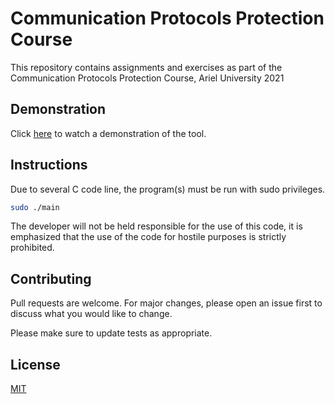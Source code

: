 # Communication Protocols Protection Course

This repository contains assignments and exercises as part of the Communication Protocols Protection Course, Ariel University 2021

## Demonstration

Click [here](https://youtu.be/bQ68r9WvhF8) to watch a demonstration of the tool.


## Instructions

Due to several C code line, the program(s) must be run with sudo privileges.

```bash
sudo ./main
```

The developer will not be held responsible for the use of this code, it is emphasized that the use of the code for hostile purposes is strictly prohibited.

## Contributing
Pull requests are welcome. For major changes, please open an issue first to discuss what you would like to change.

Please make sure to update tests as appropriate.

## License
[MIT](https://choosealicense.com/licenses/mit/)
